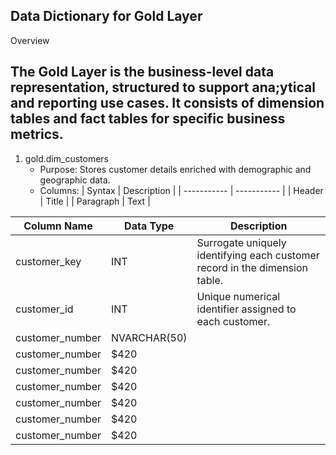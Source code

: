 Data Dictionary for Gold Layer
---------------------------------------------------
Overview

The Gold Layer is the business-level data representation, structured to support ana;ytical and reporting use cases. It consists of dimension
tables and fact tables for specific business metrics.
---------------------------------------------------

1. gold.dim_customers
   - Purpose: Stores customer details enriched with demographic and geographic data.
   - Columns:
| Syntax      | Description |
| ----------- | ----------- |
| Header      | Title       |
| Paragraph   | Text        |  



| Column Name     | Data Type | Description |
| --------------- | --------- | ----------- |
| customer_key    | INT       | Surrogate uniquely identifying each customer record in the dimension table. |
| customer_id     | INT       | Unique numerical identifier assigned to each customer. |
| customer_number | NVARCHAR(50)|
| customer_number | $420      |
| customer_number | $420      |
| customer_number | $420      |
| customer_number | $420      |
| customer_number | $420      |
| customer_number | $420      |
